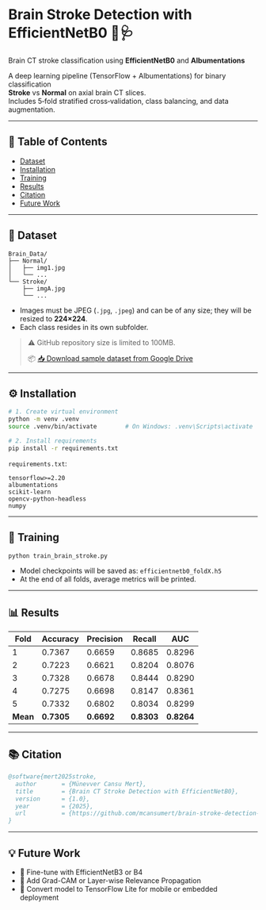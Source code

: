 # Brain Stroke Detection with EfficientNetB0 🧠🩺  
Brain CT stroke classification using **EfficientNetB0** and **Albumentations**

A deep learning pipeline (TensorFlow + Albumentations) for binary classification  
**Stroke** vs **Normal** on axial brain CT slices.  
Includes 5‑fold stratified cross‑validation, class balancing, and data augmentation.

---

## 🔖 Table of Contents
- [Dataset](#dataset)
- [Installation](#installation)
- [Training](#training)
- [Results](#results)
- [Citation](#citation)
- [Future Work](#future-work)

---

## 📂 Dataset <a id="dataset"></a>

```
Brain_Data/
├── Normal/
│   ├── img1.jpg
│   └── ...
└── Stroke/
    ├── imgA.jpg
    └── ...
```

- Images must be JPEG (`.jpg`, `.jpeg`) and can be of any size; they will be resized to **224×224**.
- Each class resides in its own subfolder.

> ⚠️ GitHub repository size is limited to 100MB.
> 
> 📦 [📥 Download sample dataset from Google Drive](https://drive.google.com/file/d/1fQr1KKPXlYzNopLCINxTPkbk7Pll2MEn/view?usp=sharing)

---

## ⚙️ Installation <a id="installation"></a>

```bash
# 1. Create virtual environment
python -m venv .venv
source .venv/bin/activate        # On Windows: .venv\Scripts\activate

# 2. Install requirements
pip install -r requirements.txt
```

`requirements.txt`:

```
tensorflow>=2.20
albumentations
scikit-learn
opencv-python-headless
numpy
```

---

## 🧠 Training <a id="training"></a>

```bash
python train_brain_stroke.py
```

- Model checkpoints will be saved as: `efficientnetb0_foldX.h5`
- At the end of all folds, average metrics will be printed.

---

## 📊 Results <a id="results"></a>

| Fold | Accuracy | Precision | Recall | AUC  |
|------|----------|-----------|--------|------|
| 1    | 0.7367   | 0.6659    | 0.8685 | 0.8296 |
| 2    | 0.7223   | 0.6621    | 0.8204 | 0.8076 |
| 3    | 0.7328   | 0.6678    | 0.8444 | 0.8290 |
| 4    | 0.7275   | 0.6698    | 0.8147 | 0.8361 |
| 5    | 0.7332   | 0.6802    | 0.8034 | 0.8299 |
| **Mean** | **0.7305** | **0.6692** | **0.8303** | **0.8264** |

---

## 📚 Citation <a id="citation"></a>

```bibtex
@software{mert2025stroke,
  author       = {Münevver Cansu Mert},
  title        = {Brain CT Stroke Detection with EfficientNetB0},
  version      = {1.0},
  year         = {2025},
  url          = {https://github.com/mcansumert/brain-stroke-detection-efficientnetB0}
}
```

---

## 💡 Future Work <a id="future-work"></a>

- 🔁 Fine-tune with EfficientNetB3 or B4  
- 🧠 Add Grad-CAM or Layer-wise Relevance Propagation  
- 📱 Convert model to TensorFlow Lite for mobile or embedded deployment  
